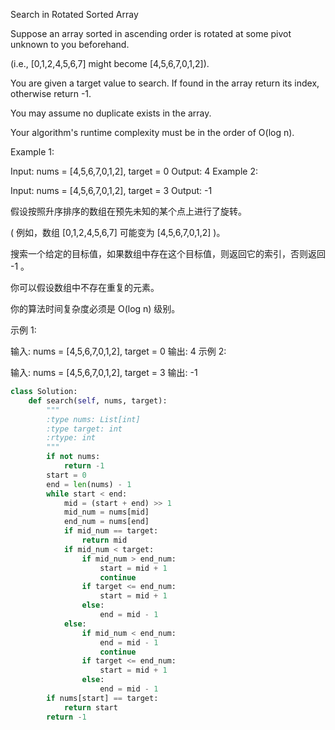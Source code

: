 Search in Rotated Sorted Array

Suppose an array sorted in ascending order is rotated at some pivot unknown to you beforehand.

(i.e., [0,1,2,4,5,6,7] might become [4,5,6,7,0,1,2]).

You are given a target value to search. If found in the array return its index, otherwise return -1.

You may assume no duplicate exists in the array.

Your algorithm's runtime complexity must be in the order of O(log n).

Example 1:

Input: nums = [4,5,6,7,0,1,2], target = 0
Output: 4
Example 2:

Input: nums = [4,5,6,7,0,1,2], target = 3
Output: -1


假设按照升序排序的数组在预先未知的某个点上进行了旋转。

( 例如，数组 [0,1,2,4,5,6,7] 可能变为 [4,5,6,7,0,1,2] )。

搜索一个给定的目标值，如果数组中存在这个目标值，则返回它的索引，否则返回 -1 。

你可以假设数组中不存在重复的元素。

你的算法时间复杂度必须是 O(log n) 级别。

示例 1:

输入: nums = [4,5,6,7,0,1,2], target = 0
输出: 4
示例 2:

输入: nums = [4,5,6,7,0,1,2], target = 3
输出: -1


```PYTHON
class Solution:
    def search(self, nums, target):
        """
        :type nums: List[int]
        :type target: int
        :rtype: int
        """
        if not nums:
            return -1
        start = 0
        end = len(nums) - 1
        while start < end:
            mid = (start + end) >> 1
            mid_num = nums[mid]
            end_num = nums[end]
            if mid_num == target:
                return mid
            if mid_num < target:
                if mid_num > end_num:
                    start = mid + 1
                    continue
                if target <= end_num:
                    start = mid + 1
                else:
                    end = mid - 1
            else:
                if mid_num < end_num:
                    end = mid - 1
                    continue
                if target <= end_num:
                    start = mid + 1
                else:
                    end = mid - 1
        if nums[start] == target:
            return start
        return -1
```